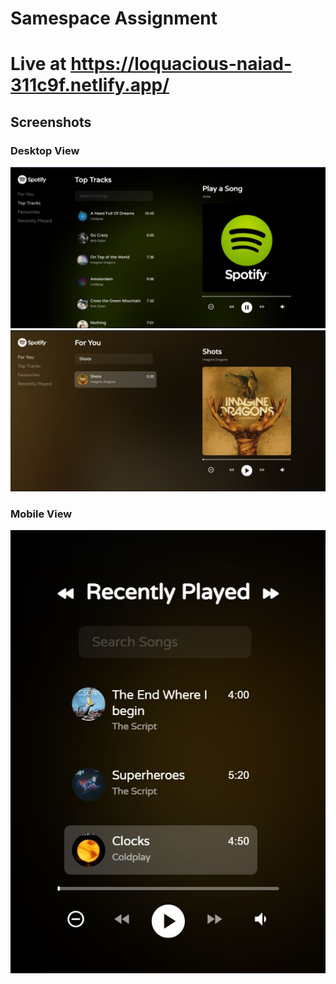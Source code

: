 
# Samespace Assignment
# Live at https://loquacious-naiad-311c9f.netlify.app/

## Screenshots
### Desktop View 
![Desktop View 1](https://raw.githubusercontent.com/rkmdCodes/Frontend-Assignment-/main/ReadMe_Screenshots/4.jpeg)
![Desktop View 2](https://github.com/rkmdCodes/Frontend-Assignment-/blob/main/ReadMe_Screenshots/3.jpeg?raw=true)
### Mobile View 
![Desktop View 2](https://github.com/rkmdCodes/Frontend-Assignment-/blob/main/ReadMe_Screenshots/2.jpeg?raw=true)



